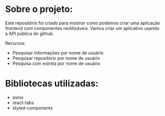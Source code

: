 # Sobre o projeto:
Este repositório foi criado para mostrar como podemos criar uma aplicação frontend com componentes reutilizáveis.
Vamos criar um aplicativo usando a API pública do github.

Recursos:
- Pesquisar informações por nome de usuário
- Pesquisar repositório por nome de usuário
- Pesquisa com estrela por nome de usuário

# Bibliotecas utilizadas:
- axios
- react-tabs
- styled-components
